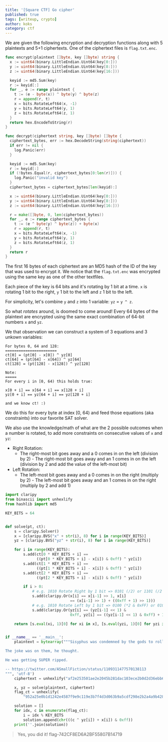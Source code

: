 ```yaml
---
title: '[Square CTF] Go cipher'
published: true
tags: [writeup, crypto]
author: koks
category: ctf
---
```


We are given the following encryption and decryption functions along with 5 plaintexts and 5+1 ciphertexts. One of the ciphertext files is `flag.txt.enc`.

```go
func encrypt(plaintext []byte, key []byte) string {
  x := uint64(binary.LittleEndian.Uint64(key[0:]))
  y := uint64(binary.LittleEndian.Uint64(key[8:]))
  z := uint64(binary.LittleEndian.Uint64(key[16:]))

  keyid := md5.Sum(key)
  r := keyid[:]
  for _, e := range plaintext {
    t := (e - byte(x)) ^ byte(y) ^ byte(z)
    r = append(r, t)
    x = bits.RotateLeft64(x, -1)
    y = bits.RotateLeft64(y, 1)
    z = bits.RotateLeft64(z, 1)
  }
  return hex.EncodeToString(r)
}

func decrypt(ciphertext string, key []byte) []byte {
  ciphertext_bytes, err := hex.DecodeString(string(ciphertext))
  if err != nil {
    log.Panic(err)
  }

  keyid := md5.Sum(key)
  r := keyid[:]
  if (!bytes.Equal(r, ciphertext_bytes[0:len(r)])) {
    log.Panic("invalid key")
  }
  ciphertext_bytes = ciphertext_bytes[len(keyid):]

  x := uint64(binary.LittleEndian.Uint64(key[0:]))
  y := uint64(binary.LittleEndian.Uint64(key[8:]))
  z := uint64(binary.LittleEndian.Uint64(key[16:]))

  r = make([]byte, 0, len(ciphertext_bytes))
  for _, e := range ciphertext_bytes {
    t := (e ^ byte(y) ^ byte(z)) + byte(x)
    r = append(r, t)
    x = bits.RotateLeft64(x, -1)
    y = bits.RotateLeft64(y, 1)
    z = bits.RotateLeft64(z, 1)
  }
  return r
}
```

The first 16 bytes of each ciphertext are an MD5 hash of the ID of the key that was used to encrypt it. We notice that the `flag.txt.enc` was encrypted using the same key as one of the other textfiles.

Each piece of the key is 64 bits and it's rotating by 1 bit at a time. `x` is rotating 1 bit to the right, `y` 1 bit to the left and `z` 1 bit to the left.

For simplicity, let's combine `y` and `z` into 1 variable: `yz` = `y ^ z`.

So what _rotates_ around, is doomed to come around! Every 64 bytes of the plaintext are encrypted using the same exact combination of 64-bit numbers `x` and `yz`.

We that observation we can construct a system of 3 equations and 3 unkown variables:

```
For bytes 0, 64 and 128:
=======================
ct[0] = (pt[0] - x[0]) ^ yz[0]
ct[64] = (pt[64] - x[64]) ^ yz[64]
ct[128] = (pt[128] - x[128]) ^ yz[128]

Note: 
=====
For every i in [0, 64) this holds true:

x[0 + i] == x[64 + i] == x[128 + i]
yz[0 + i] == yz[64 + i] == yz[128 + i]

and we know ct! :) 
```

We do this for every byte at index [0, 64) and feed those equations (aka constraints) into our favorite SAT solver.

We also use the knowledge/math of what are the 2 possible outcomes when a number is rotated, to add more constraints on consecutive values of `x` and `yz`:

- Right Rotation: 
	- The right-most bit goes away and a 0 comes in on the left (division by 2) 	- The right-most bit goes away and an 1 comes in on the left (division by 2 and add the value of the left-most bit) 
- Left Rotation: 
	- The left-most bit goes away and a 0 comes in on the right (multiply by 2)	- The left-most bit goes away and an 1 comes in on the right (multiply by 2 and add 1)

```python
import claripy
from binascii import unhexlify
from hashlib import md5

KEY_BITS = 64


def solve(pt, ct):
    s = claripy.Solver()
    x = [claripy.BVS("x" + str(i), 8) for i in range(KEY_BITS)]
    yz = [claripy.BVS("yz" + str(i), 8) for i in range(KEY_BITS)]

    for i in range(KEY_BITS):
        s.add(ct[0 * KEY_BITS + i] ==
              ((pt[0 * KEY_BITS + i] - x[i]) & 0xff) ^ yz[i])
        s.add(ct[1 * KEY_BITS + i] ==
              ((pt[1 * KEY_BITS + i] - x[i]) & 0xff) ^ yz[i])
        s.add(ct[2 * KEY_BITS + i] ==
              ((pt[2 * KEY_BITS + i] - x[i]) & 0xff) ^ yz[i])

        if i > 0:
            # e.g. 1010 Rotate Right by 1 bit => 0101 (/2) or 1101 (/2 + left-most Bit)
            s.add(claripy.Or(x[i] == x[i-1] >> 1, x[i]
                             == (x[i-1] >> 1) + ((0xff + 1) >> 1)))
            # e.g. 1010 Rotate Left by 1 bit => 0100 (*2 & 0xFF) or 0101 (*2 & 0xFF + 1)
            s.add(claripy.Or(yz[i] == (yz[i-1] << 1) &
                             0xff, yz[i] == ((yz[i-1] << 1) & 0xff) + 1))

    return [s.eval(xi, 1)[0] for xi in x], [s.eval(yzi, 1)[0] for yzi in yz]


if __name__ == '__main__':
    plaintext = bytearray("""Sisyphus was condemned by the gods to roll a boulder endlessly up a hill.

The joke was on them, he thought.

He was getting SUPER ripped.

-- https://twitter.com/ASmallFiction/status/1109311477570138113
""", 'utf-8')
    ciphertext = unhexlify("af2e253501ae2e2045b281dac103ece2b0d2d36ebb6ca6c023c1ecf489e819cbc08c0610afe4e45127c5c9f0cc981e6e232e585bdae502aa7c0a0d5e5f23a2d48c6717dc09a12727572158f9891d3ffe87e8db3c8951099e559798f88e5313088c83c944a85ce75b2cc97527dae0257eefd35c54daeb3bba6406106aa3596f3fa159502a0aa62b5e017d5843b2553ff880e1d451d4a7d5325d88ecf88946d0d73b8617638b5bf554272b7ef270811e67fcdf4b4a8ed509e727de4e14907bb313b37c6bf7c199e86b5478b343")

    x, yz = solve(plaintext, ciphertext)
    flag_ct = unhexlify(
        "952a25e0b1d1242e4587f9e9c119e3b7f4d3d063b9a5cdf298e2b2a4a9b42835febde85f690ca6997100351ebdb17b")

    solution = []
    for idx, c in enumerate(flag_ct):
        i = idx % KEY_BITS
        solution.append(chr(((c ^ yz[i]) + x[i]) & 0xff))
    print(''.join(solution))
```

> Yes, you did it! flag-742CF8ED6A2BF55807B14719
